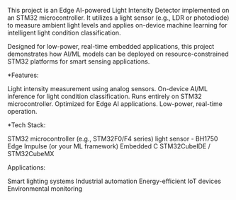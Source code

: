 This project is an Edge AI-powered Light Intensity Detector implemented on an STM32 microcontroller. It utilizes a light sensor (e.g., LDR or photodiode) to measure ambient light levels and applies on-device machine learning for intelligent light condition classification.

Designed for low-power, real-time embedded applications, this project demonstrates how AI/ML models can be deployed on resource-constrained STM32 platforms for smart sensing applications.

*Features:

Light intensity measurement using analog sensors.
On-device AI/ML inference for light condition classification.
Runs entirely on STM32 microcontroller. 
Optimized for Edge AI applications.
Low-power, real-time operation.

*Tech Stack:

STM32 microcontroller (e.g., STM32F0/F4 series)
light sensor - BH1750
Edge Impulse (or your ML framework)
Embedded C
STM32CubeIDE / STM32CubeMX

Applications:

Smart lighting systems
Industrial automation
Energy-efficient IoT devices
Environmental monitoring
